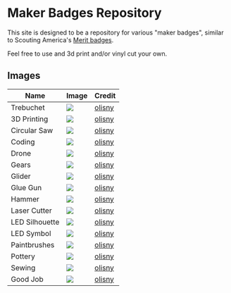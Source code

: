 # Maker Badges Repository

This site is designed to be a repository for various "maker badges", similar to Scouting America's [Merit badges](https://www.scouting.org/skills/merit-badges/).

Feel free to use and 3d print and/or vinyl cut your own.

## Images

| Name | Image | Credit |
| --- | --- | --- |
| Trebuchet | ![](img/trebuchet.svg) | [olisny](https://www.olisny.com/) |
| 3D Printing | ![](img/badge_3Dprinting.svg) | [olisny](https://www.olisny.com/) |
| Circular Saw | ![](img/badge_circularsaw.svg) | [olisny](https://www.olisny.com/) |
| Coding | ![](img/badge_coding.svg) | [olisny](https://www.olisny.com/) |
| Drone | ![](img/badge_drone.svg) | [olisny](https://www.olisny.com/) |
| Gears | ![](img/badge_gears.svg) | [olisny](https://www.olisny.com/) |
| Glider | ![](img/badge_glider.svg) | [olisny](https://www.olisny.com/) |
| Glue Gun | ![](img/badge_gluegun.svg) | [olisny](https://www.olisny.com/) |
| Hammer | ![](img/badge_hammer.svg) | [olisny](https://www.olisny.com/) |
| Laser Cutter | ![](img/badge_laser.svg) | [olisny](https://www.olisny.com/) |
| LED Silhouette | ![](img/badge_ledsilhouette.svg) | [olisny](https://www.olisny.com/) |
| LED Symbol | ![](img/badge_ledsymbol.svg) | [olisny](https://www.olisny.com/) |
| Paintbrushes | ![](img/badge_paintbrushes.svg) | [olisny](https://www.olisny.com/) |
| Pottery | ![](img/badge_pottery.svg) | [olisny](https://www.olisny.com/) |
| Sewing | ![](img/badge_sewing.svg) | [olisny](https://www.olisny.com/) |
| Good Job | ![](img/good_job.png) | [olisny](https://www.olisny.com/) |
